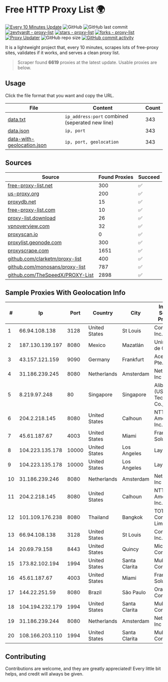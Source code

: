 
# Free HTTP Proxy List 🌍

[![Every 10 Minutes Update](https://github.com/mertguvencli/http-proxy-list/actions/workflows/main.yml/badge.svg?branch=main)](https://github.com/mertguvencli/http-proxy-list/actions/workflows/main.yml)
![GitHub](https://img.shields.io/github/license/mertguvencli/http-proxy-list)
![GitHub last commit](https://img.shields.io/github/last-commit/mertguvencli/http-proxy-list)
[![zevtyardt - proxy-list](https://img.shields.io/static/v1?label=zevtyardt&message=proxy-list&color=blue&logo=github)](https://github.com/zevtyardt/proxy-list "Go to GitHub repo")
[![stars - proxy-list](https://img.shields.io/github/stars/zevtyardt/proxy-list?style=social)](https://github.com/zevtyardt/proxy-list)
[![forks - proxy-list](https://img.shields.io/github/forks/zevtyardt/proxy-list?style=social)](https://github.com/zevtyardt/proxy-list)
[![Proxy Updater](https://github.com/zevtyardt/proxy-list/workflows/Proxy%20Updater/badge.svg)](https://github.com/zevtyardt/proxy-list/actions?query=workflow:"Proxy+Updater")
![GitHub repo size](https://img.shields.io/github/repo-size/zevtyardt/proxy-list)
[![GitHub commit activity](https://img.shields.io/github/commit-activity/m/zevtyardt/proxy-list?logo=commits)](https://github.com/zevtyardt/proxy-list/commits/main)

It is a lightweight project that, every 10 minutes, scrapes lots of free-proxy sites, validates if it works, and serves a clean proxy list.

> Scraper found **6619** proxies at the latest update. Usable proxies are below.

## Usage

Click the file format that you want and copy the URL.

|File|Content|Count|
|----|-------|-----|
|[data.txt](https://raw.githubusercontent.com/mertguvencli/http-proxy-list/main/proxy-list/data.txt)|`ip_address:port` combined (seperated new line)|343|
|[data.json](https://raw.githubusercontent.com/mertguvencli/http-proxy-list/main/proxy-list/data.json)|`ip, port`|343|
|[data-with-geolocation.json](https://raw.githubusercontent.com/mertguvencli/http-proxy-list/main/proxy-list/data-with-geolocation.json)|`ip, port, geolocation`|343|

## Sources

|Source|Found Proxies|Succeed|
|------|-------------|-------|
|[free-proxy-list.net](https://free-proxy-list.net)|300|✅|
|[us-proxy.org](https://www.us-proxy.org)|200|✅|
|[proxydb.net](http://proxydb.net)|15|✅|
|[free-proxy-list.com](https://free-proxy-list.com/?page=&port=&type%5B%5D=http&type%5B%5D=https&up_time=0&search=Search)|10|✅|
|[proxy-list.download](https://www.proxy-list.download/HTTP)|26|✅|
|[vpnoverview.com](https://vpnoverview.com/privacy/anonymous-browsing/free-proxy-servers)|32|✅|
|[proxyscan.io](https://www.proxyscan.io)|0|✅|
|[proxylist.geonode.com](https://proxylist.geonode.com/api/proxy-list?limit=300&page=1&sort_by=lastChecked&sort_type=desc&protocols=http,https)|300|✅|
|[proxyscrape.com](https://api.proxyscrape.com/v2/?request=displayproxies&protocol=http&timeout=10000&country=all&ssl=all&anonymity=all)|1651|✅|
|[github.com/clarketm/proxy-list](https://raw.githubusercontent.com/clarketm/proxy-list/master/proxy-list-raw.txt)|400|✅|
|[github.com/monosans/proxy-list](https://raw.githubusercontent.com/monosans/proxy-list/main/proxies/http.txt)|787|✅|
|[github.com/TheSpeedX/PROXY-List](https://raw.githubusercontent.com/TheSpeedX/PROXY-List/master/http.txt)|2898|✅|


## Sample Proxies With Geolocation Info

|#|Ip|Port|Country|City|Internet Service Provider|
|-|--|----|-------|----|-------------------------|
|1|66.94.108.138|3128|United States|St Louis|Contabo Inc.|
|2|187.130.139.197|8080|Mexico|Mazatlán|Uninet S.A. de C.V.|
|3|43.157.121.159|9090|Germany|Frankfurt|Aceville Pte.ltd|
|4|31.186.239.245|8080|Netherlands|Amsterdam|NetSkope Inc|
|5|8.219.97.248|80|Singapore|Singapore|Alibaba (US) Technology Co., Ltd.|
|6|204.2.218.145|8080|United States|Calhoun|NTT America, Inc.|
|7|45.61.187.67|4003|United States|Miami|FranTech Solutions|
|8|104.223.135.178|10000|United States|Los Angeles|LayerHost|
|9|104.223.135.178|10000|United States|Los Angeles|LayerHost|
|10|31.186.239.246|8080|Netherlands|Amsterdam|NetSkope Inc|
|11|204.2.218.145|8080|United States|Calhoun|NTT America, Inc.|
|12|101.109.176.238|8080|Thailand|Bangkok|TOT Public Company Limited|
|13|66.94.108.138|3128|United States|St Louis|Contabo Inc.|
|14|20.69.79.158|8443|United States|Quincy|Microsoft Corporation|
|15|173.82.102.194|1994|United States|Santa Clarita|Multacom Corporation|
|16|45.61.187.67|4003|United States|Miami|FranTech Solutions|
|17|144.22.251.59|8080|Brazil|São Paulo|Oracle Corporation|
|18|104.194.232.179|1994|United States|Santa Clarita|Multacom Corporation|
|19|31.186.239.244|8080|Netherlands|Amsterdam|NetSkope Inc|
|20|108.166.203.110|1994|United States|Santa Clarita|Multacom Corporation|



## Contributing

Contributions are welcome, and they are greatly appreciated! Every
little bit helps, and credit will always be given.

